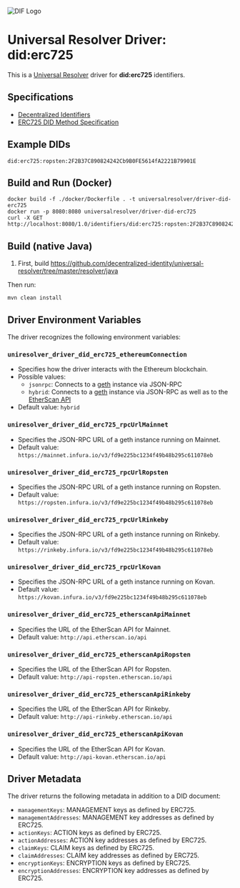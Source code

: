 ![DIF Logo](https://raw.githubusercontent.com/decentralized-identity/decentralized-identity.github.io/master/images/logo-small.png)

# Universal Resolver Driver: did:erc725

This is a [Universal Resolver](https://github.com/decentralized-identity/universal-resolver/) driver for **did:erc725** identifiers.

## Specifications

* [Decentralized Identifiers](https://w3c.github.io/did-core/)
* [ERC725 DID Method Specification](https://github.com/WebOfTrustInfo/rebooting-the-web-of-trust-spring2018/blob/master/topics-and-advance-readings/DID-Method-erc725.md)

## Example DIDs

```
did:erc725:ropsten:2F2B37C890824242Cb9B0FE5614fA2221B79901E
```

## Build and Run (Docker)

```
docker build -f ./docker/Dockerfile . -t universalresolver/driver-did-erc725
docker run -p 8080:8080 universalresolver/driver-did-erc725
curl -X GET http://localhost:8080/1.0/identifiers/did:erc725:ropsten:2F2B37C890824242Cb9B0FE5614fA2221B79901E
```

## Build (native Java)

 1. First, build https://github.com/decentralized-identity/universal-resolver/tree/master/resolver/java

Then run:

	mvn clean install

## Driver Environment Variables

The driver recognizes the following environment variables:

### `uniresolver_driver_did_erc725_ethereumConnection`

 * Specifies how the driver interacts with the Ethereum blockchain.
 * Possible values: 
   * `jsonrpc`: Connects to a [geth](https://geth.ethereum.org/downloads/) instance via JSON-RPC
   * `hybrid`: Connects to a [geth](https://geth.ethereum.org/downloads/) instance via JSON-RPC as well as to the [EtherScan API](https://etherscan.io/apis)
 * Default value: `hybrid`

### `uniresolver_driver_did_erc725_rpcUrlMainnet`

 * Specifies the JSON-RPC URL of a geth instance running on Mainnet.
 * Default value: `https://mainnet.infura.io/v3/fd9e225bc1234f49b48b295c611078eb`

### `uniresolver_driver_did_erc725_rpcUrlRopsten`

 * Specifies the JSON-RPC URL of a geth instance running on Ropsten.
 * Default value: `https://ropsten.infura.io/v3/fd9e225bc1234f49b48b295c611078eb`

### `uniresolver_driver_did_erc725_rpcUrlRinkeby`

 * Specifies the JSON-RPC URL of a geth instance running on Rinkeby.
 * Default value: `https://rinkeby.infura.io/v3/fd9e225bc1234f49b48b295c611078eb`

### `uniresolver_driver_did_erc725_rpcUrlKovan`

 * Specifies the JSON-RPC URL of a geth instance running on Kovan.
 * Default value: `https://kovan.infura.io/v3/fd9e225bc1234f49b48b295c611078eb`

### `uniresolver_driver_did_erc725_etherscanApiMainnet`

 * Specifies the URL of the EtherScan API for Mainnet.
 * Default value: `http://api.etherscan.io/api`

### `uniresolver_driver_did_erc725_etherscanApiRopsten`

 * Specifies the URL of the EtherScan API for Ropsten.
 * Default value: `http://api-ropsten.etherscan.io/api`

### `uniresolver_driver_did_erc725_etherscanApiRinkeby`

 * Specifies the URL of the EtherScan API for Rinkeby.
 * Default value: `http://api-rinkeby.etherscan.io/api`

### `uniresolver_driver_did_erc725_etherscanApiKovan`

 * Specifies the URL of the EtherScan API for Kovan.
 * Default value: `http://api-kovan.etherscan.io/api`

## Driver Metadata

The driver returns the following metadata in addition to a DID document:

* `managementKeys`: MANAGEMENT keys as defined by ERC725.
* `managementAddresses`: MANAGEMENT key addresses as defined by ERC725.
* `actionKeys`: ACTION keys as defined by ERC725.
* `actionAddresses`: ACTION key addresses as defined by ERC725.
* `claimKeys`: CLAIM keys as defined by ERC725.
* `claimAddresses`: CLAIM key addresses as defined by ERC725.
* `encryptionKeys`: ENCRYPTION keys as defined by ERC725.
* `encryptionAddresses`: ENCRYPTION key addresses as defined by ERC725.
